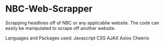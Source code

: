# NBC-Web-Scrapper
Scrapping headlines off of NBC or any applicablw website. The code can easily be manipulated to scrape off another website. 

Languages and Packages used: 
Javascript
CSS
AJAX
Axios
Cheerio 
